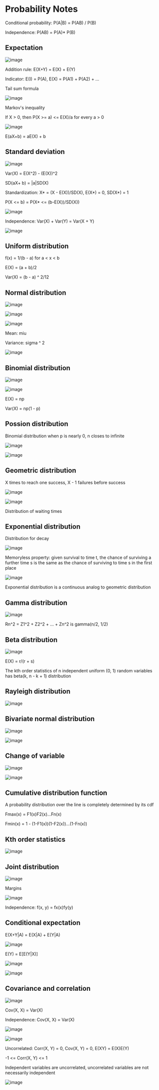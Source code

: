 # Probability Notes

Conditional probability: P(A|B) = P(AB) / P(B)

Independence: P(AB) = P(A)* P(B)


## Expectation

![image](https://user-images.githubusercontent.com/76275089/127007620-90ba7d1c-a7d6-4ec1-a75f-751472f4cceb.png)

Addition rule: E(X+Y) = E(X) + E(Y)

Indicator: E(I) = P(A), E(X) = P(A1) + P(A2) + ...

Tail sum formula

![image](https://user-images.githubusercontent.com/76275089/127009830-f8db9c88-f0eb-44ef-b4f5-0df95597198b.png)

Markov's inequality

If X > 0, then P(X >= a) <= E(X)/a for every a > 0

![image](https://user-images.githubusercontent.com/76275089/127011327-bba6de29-3073-4fd6-9899-7d66cf623e4a.png)

E(aX+b) = aE(X) + b


## Standard deviation

![image](https://user-images.githubusercontent.com/76275089/127164059-36491ba7-de67-4d06-983d-bf59fcc4785c.png)

Var(X) = E(X^2) - (E(X))^2

SD(aX+ b) = |a|SD(X)

Standardization: X* = (X - E(X))/SD(X), E(X*) = 0, SD(X*) = 1

P(X <= b) = P(X* <= (b-E(X))/SD(X))

![image](https://user-images.githubusercontent.com/76275089/127167393-3e9c296f-fce8-43f9-a7ed-25db105f23a5.png)

Independence: Var(X) + Var(Y) = Var(X + Y)

![image](https://user-images.githubusercontent.com/76275089/127168250-8ced2ac7-ff94-4662-9a0f-a08f0b356d04.png)


## Uniform distribution

f(x) = 1/(b - a) for a < x < b

E(X) = (a + b)/2

Var(X) = (b - a) ^ 2/12


## Normal distribution

![image](https://user-images.githubusercontent.com/76275089/128602229-c803e9dc-767f-43bf-9d38-59c7f0bf7daf.png)

![image](https://user-images.githubusercontent.com/76275089/128602237-29791981-c108-4210-acff-4897183bd84b.png)

![image](https://user-images.githubusercontent.com/76275089/128602993-f0847112-6f6c-4b51-98a3-dffc8a0b456f.png)

Mean: miu

Variance: sigma ^ 2

![image](https://user-images.githubusercontent.com/76275089/128638321-e0c36eb6-5a03-4278-8ea0-fe11e9e73c2b.png)


## Binomial distribution 

![image](https://user-images.githubusercontent.com/76275089/126997510-55c19c86-02a2-402f-9c8e-26b5a9e9ec78.png)

![image](https://user-images.githubusercontent.com/76275089/126998892-aab62834-2b3c-42ba-92ae-2882d43985a9.png)

E(X) = np

Var(X) = np(1 - p)


## Possion distribution

Binomial distribution when p is nearly 0, n closes to infinite

![image](https://user-images.githubusercontent.com/76275089/127008287-01ab230b-589e-4add-af2e-2eaa0e6803c0.png)

![image](https://user-images.githubusercontent.com/76275089/127169902-a1c024bb-8690-4c2b-b278-51bc629ef48f.png)


## Geometric distribution

X times to reach one success, X - 1 failures before success

![image](https://user-images.githubusercontent.com/76275089/128601381-9ac9afa0-4faf-4e0c-8683-42f82c268424.png)

![image](https://user-images.githubusercontent.com/76275089/128601430-4a0eaeab-f4a1-44a1-9f39-d5dc0a52dbb9.png)

Distribution of waiting times


## Exponential distribution

Distribution for decay

![image](https://user-images.githubusercontent.com/76275089/127177889-2952802b-1f3d-42af-8eb5-a12e9ff2316e.png)

Memoryless property: given survival to time t, the chance of surviving a further time s is the same as the chance of surviving to time s in the first place

![image](https://user-images.githubusercontent.com/76275089/127178761-a9e503a7-eb64-45c1-9118-f7c9c2c8c2cc.png)

Exponential distribution is a continuous analog to geometric distribution


## Gamma distribution

![image](https://user-images.githubusercontent.com/76275089/127178807-2493408f-2c06-4b22-aa67-94a1958ff468.png)

Rn^2 = Z1^2 + Z2^2 + ... + Zn^2 is gamma(n/2, 1/2)


## Beta distribution

![image](https://user-images.githubusercontent.com/76275089/127180798-25d5a198-a0d3-4d5f-8fd4-88eddfb67c23.png)

E(X) = r/(r + s)

The kth order statistics of n independent uniform (0, 1) random variables has beta(k, n - k + 1) distribution


## Rayleigh distribution

![image](https://user-images.githubusercontent.com/76275089/128637772-de825949-5e83-4d9f-82c1-6911ef5aebe0.png)


## Bivariate normal distribution

![image](https://user-images.githubusercontent.com/76275089/128687341-18c2bc1d-91f2-43aa-aa12-3f29dd2fac3f.png)

![image](https://user-images.githubusercontent.com/76275089/128687484-215d24ef-87de-4aa2-aee9-194ffa9095c0.png)


## Change of variable

![image](https://user-images.githubusercontent.com/76275089/127179828-32e5c51c-2086-4d81-82cd-bd10ff42be57.png)

![image](https://user-images.githubusercontent.com/76275089/128604763-c70e1e67-5e0f-4d7a-9c33-5c9b3cb635f3.png)


## Cumulative distribution function

A probability distribution over the line is completely determined by its cdf

Fmax(x) = F1(x)F2(x)...Fn(x)

Fmin(x) = 1 - (1-F1(x))(1-F2(x))...(1-Fn(x))


## Kth order statistics

![image](https://user-images.githubusercontent.com/76275089/128604686-2ff06475-01bf-46f8-97d3-0e414df65c9b.png)


## Joint distribution

![image](https://user-images.githubusercontent.com/76275089/128637235-396964d3-5f9b-4034-be55-1264db42c413.png)

Margins 

![image](https://user-images.githubusercontent.com/76275089/128637168-fa06b671-d912-4651-a837-2d9210bc77ba.png)

Independence: f(x, y) = fx(x)fy(y)  


## Conditional expectation

E(X+Y|A) = E(X|A) + E(Y|A)

![image](https://user-images.githubusercontent.com/76275089/128298547-2afd61df-69f8-4472-a43c-aefe45a9371c.png)

E(Y) = E[E(Y|X)]

![image](https://user-images.githubusercontent.com/76275089/128299255-3cdd4a50-b8bd-4173-84d0-f8859ac5bc76.png)

![image](https://user-images.githubusercontent.com/76275089/128299376-cf96d63f-768c-4b97-8d69-c4ddc928684a.png)


## Covariance and correlation

![image](https://user-images.githubusercontent.com/76275089/128685973-2224920d-92c2-46cd-8e83-e3547ff410f9.png)

Cov(X, X) = Var(X)

Independence: Cov(X, X) = Var(X)

![image](https://user-images.githubusercontent.com/76275089/128686650-f5ff8964-3483-42f4-a5eb-d0b49a1b9d4e.png)

![image](https://user-images.githubusercontent.com/76275089/128686676-f1010b7a-e534-475d-94e1-9160d11b90b0.png)

Uncorrelated: Corr(X, Y) = 0, Cov(X, Y) = 0, E(XY) = E(X)E(Y)

-1 <= Corr(X, Y) <= 1

Independent variables are uncorrelated, uncorrelated variables are not necessarily independent

![image](https://user-images.githubusercontent.com/76275089/128687234-0344cb3e-fe5d-42db-854a-ab3fcae3ada4.png)























